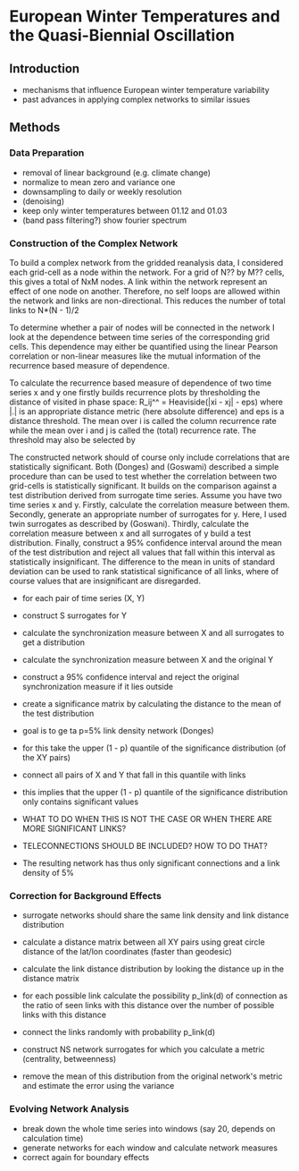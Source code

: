 
# European Winter Temperatures and the Quasi-Biennial Oscillation

## Introduction

- mechanisms that influence European winter temperature variability
- past advances in applying complex networks to similar issues

## Methods

### Data Preparation

- removal of linear background (e.g. climate change)
- normalize to mean zero and variance one
- downsampling to daily or weekly resolution
- (denoising)
- keep only winter temperatures between 01.12 and 01.03
- (band pass filtering?) show fourier spectrum

### Construction of the Complex Network

To build a complex network from the gridded reanalysis data, I considered each grid-cell as a node within the network.
For a grid of N?? by M?? cells, this gives a total of NxM nodes. A link within the network represent an effect of 
one node on another. Therefore, no self loops are allowed within the network and links are non-directional. This 
reduces the number of total links to
N*(N - 1)/2

To determine whether a pair of nodes will be connected in the network I look at the dependence between time series 
of the corresponding grid cells. This dependence may either be quantified using the linear Pearson correlation or 
non-linear measures like the mutual information of the recurrence based measure of dependence. 



To calculate the recurrence based measure of dependence of two time series x and y one firstly 
builds recurrence plots by thresholding the distance of visited in phase space:
R_ij^^ = Heaviside(|xi - xj| - eps)
where |.| is an appropriate distance metric (here absolute difference) and eps is a distance threshold. The mean 
over i is called the column recurrence rate while the mean over i and j is called the (total) recurrence rate. The 
threshold may also be selected by 


The constructed network should of course only include correlations that are statistically significant. Both (Donges) 
and (Goswami) described a simple procedure than can be used to test whether the correlation between two grid-cells is 
statistically significant. It builds on the comparison against a test distribution derived from surrogate time series.
Assume you have two time series x and y. Firstly, calculate the correlation measure between them. Secondly, generate 
an appropriate number of surrogates for y. Here, I used twin surrogates as described by (Goswani). Thirdly, calculate 
the correlation measure between x and all surrogates of y build a test distribution. Finally, construct a 95% 
confidence interval around the mean of the test distribution and reject all values that fall within this interval as 
statistically insignificant. The difference to the mean in units of standard deviation can be used to rank statistical 
significance of all links, where of course values that are insignificant are disregarded.

- for each pair of time series (X, Y)
- construct S surrogates for Y
- calculate the synchronization measure between X and all surrogates to get a distribution
- calculate the synchronization measure between X and the original Y
- construct a 95% confidence interval and reject the original synchronization measure if it lies outside
- create a significance matrix by calculating the distance to the mean of the test distribution

- goal is to ge ta p=5% link density network (Donges)
- for this take the upper (1 - p) quantile of the significance distribution (of the XY pairs)
- connect all pairs of X and Y that fall in this quantile with links
- this implies that the upper (1 - p) quantile of the significance distribution only contains significant values
- WHAT TO DO WHEN THIS IS NOT THE CASE OR WHEN THERE ARE MORE SIGNIFICANT LINKS?
- TELECONNECTIONS SHOULD BE INCLUDED? HOW TO DO THAT?
- The resulting network has thus only significant connections and a link density of 5%

### Correction for Background Effects

- surrogate networks should share the same link density and link distance distribution
- calculate a distance matrix between all XY pairs using great circle distance of the lat/lon 
  coordinates (faster than geodesic)
- calculate the link distance distribution by looking the distance up in the distance matrix 
- for each possible link calculate the possibility p_link(d) of connection as the ratio of seen links with this distance 
  over the number of possible links with this distance
- connect the links randomly with probability p_link(d)

- construct NS network surrogates for which you calculate a metric (centrality, betweenness)
- remove the mean of this distribution from the original network's metric and estimate the error using the variance

### Evolving Network Analysis

- break down the whole time series into windows (say 20, depends on calculation time)
- generate networks for each window and calculate network measures 
- correct again for boundary effects


